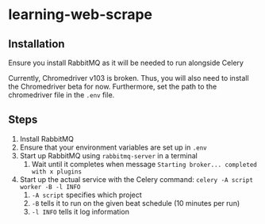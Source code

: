 # learning-web-scrape

## Installation
Ensure you install RabbitMQ as it will be needed to run alongside Celery

Currently, Chromedriver v103 is broken. Thus, you will also need to install the Chromedriver beta for now.
Furthermore, set the path to the chromedriver file in the `.env` file.

## Steps

1. Install RabbitMQ
2. Ensure that your environment variables are set up in `.env`
3. Start up RabbitMQ using `rabbitmq-server` in a terminal
   1. Wait until it completes when message `Starting broker... completed with x plugins`
4. Start up the actual service with the Celery command: `celery -A script worker -B -l INFO`
   1. `-A script` specifies which project
   2. `-B` tells it to run on the given beat schedule (10 minutes per run)
   3. `-l INFO` tells it log information

